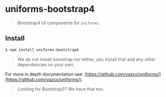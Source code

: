 # uniforms-bootstrap4

> Bootstrap4 UI components for `uniforms`.

## Install

```sh
$ npm install uniforms-bootstrap4
```

> We do not install bootstrap nor tether,
> you install that and any other dependencies on your own.

For more in depth documentation see: [https://github.com/vazco/uniforms/](https://github.com/vazco/uniforms/).

> Looking for Bootstrap3?  We have that too.
